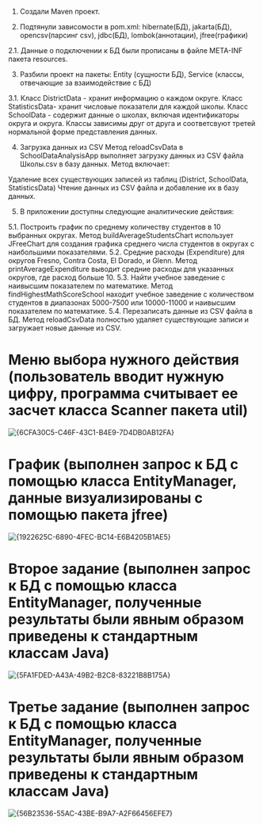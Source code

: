 1. Создали Maven проект.

2. Подтянули зависомости в pom.xml: hibernate(БД), jakarta(БД), opencsv(парсинг csv), jdbc(БД), lombok(аннотации), jfree(графики)

2.1. Данные о подключении к БД были прописаны в файле META-INF пакета resources.

3. Разбили проект на пакеты: Entity (сущности БД), Service (классы, отвечающие за взаимодействие с БД)

3.1. Класс DistrictData - хранит информацию о каждом округе. Класс StatisticsData- хранит числовые показатели для каждой школы. Класс SchoolData - содержит данные о школах, включая идентификаторы округа и округа.
Классы зависимы друг от друга и соответсвуют третей нормальной форме представления данных.

4. Загрузка данных из CSV
Метод reloadCsvData в SchoolDataAnalysisApp выполняет загрузку данных из CSV файла Школы.csv в базу данных. Метод включает:

Удаление всех существующих записей из таблиц (District, SchoolData, StatisticsData)
Чтение данных из CSV файла и добавление их в базу данных.

5. В приложении доступны следующие аналитические действия:

5.1. Построить график по среднему количеству студентов в 10 выбранных округах.
Метод buildAverageStudentsChart использует JFreeChart для создания графика среднего числа студентов в округах с наибольшими показателями.
5.2. Средние расходы (Expenditure) для округов Fresno, Contra Costa, El Dorado, и Glenn.
Метод printAverageExpenditure выводит средние расходы для указанных округов, где расход больше 10.
5.3. Найти учебное заведение с наивысшим показателем по математике.
Метод findHighestMathScoreSchool находит учебное заведение с количеством студентов в диапазонах 5000-7500 или 10000-11000 и наивысшим показателем по математике.
5.4. Перезаписать данные из CSV файла в БД.
Метод reloadCsvData полностью удаляет существующие записи и загружает новые данные из CSV.

# Меню выбора нужного действия (пользователь вводит нужную цифру, программа считывает ее засчет класса Scanner пакета util)
![{6CFA30C5-C46F-43C1-B4E9-7D4DB0AB12FA}](https://github.com/user-attachments/assets/3bde3094-8a10-4e0a-b0c7-b12631fe61ef)

# График (выполнен запрос к БД с помощью класса EntityManager, данные визуализированы с помощью пакета jfree)

![{1922625C-6890-4FEC-BC14-E6B4205B1AE5}](https://github.com/user-attachments/assets/7f21b0b9-766c-45df-94ab-8d558f50b79b)


# Второе задание (выполнен запрос к БД с помощью класса EntityManager, полученные результаты были явным образом приведены к стандартным классам Java)

![{5FA1FDED-A43A-49B2-B2C8-83221B8B175A}](https://github.com/user-attachments/assets/47a5178a-18aa-4039-8ebf-b0576fae6139)


# Третье задание (выполнен запрос к БД с помощью класса EntityManager, полученные результаты были явным образом приведены к стандартным классам Java)

![{56B23536-55AC-43BE-B9A7-A2F66456EFE7}](https://github.com/user-attachments/assets/59a10174-e9e5-43af-8f80-ac4609ce1852)





